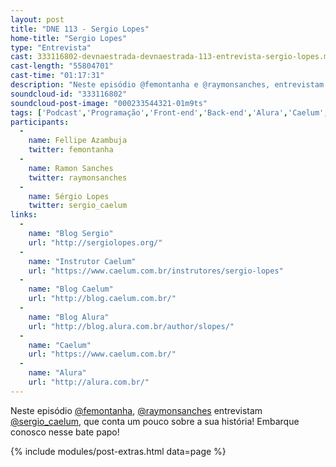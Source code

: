 ```yaml
---
layout: post
title: "DNE 113 - Sergio Lopes"
home-title: "Sergio Lopes"
type: "Entrevista"
cast: 333116802-devnaestrada-devnaestrada-113-entrevista-sergio-lopes.mp3"
cast-length: "55804701"
cast-time: "01:17:31"
description: "Neste episódio @femontanha e @raymonsanches, entrevistam @sergio_caelum que conta um pouco sobre a sua história! Embarque conosco nesse bate papo!"
soundcloud-id: "333116802"
soundcloud-post-image: "000233544321-01m9ts"
tags: ['Podcast','Programação','Front-end','Back-end','Alura','Caelum', 'Sergio Lopes', 'Blog']
participants:
  -
    name: Fellipe Azambuja
    twitter: femontanha
  -
    name: Ramon Sanches
    twitter: raymonsanches
  -
    name: Sérgio Lopes
    twitter: sergio_caelum
links:
  -
    name: "Blog Sergio"
    url: "http://sergiolopes.org/"
  -
    name: "Instrutor Caelum"
    url: "https://www.caelum.com.br/instrutores/sergio-lopes"
  -
    name: "Blog Caelum"
    url: "http://blog.caelum.com.br/"
  -
    name: "Blog Alura"
    url: "http://blog.alura.com.br/author/slopes/"
  -
    name: "Caelum"
    url: "https://www.caelum.com.br/"
  -
    name: "Alura"
    url: "http://alura.com.br/"
---
```


Neste episódio [@femontanha](https://twitter.com/femontanha), [@raymonsanches](https://twitter.com/raymonsanches) entrevistam   [@sergio_caelum](https://twitter.com/@sergio_caelum), que conta um pouco sobre a sua história! Embarque conosco nesse bate papo!

{% include modules/post-extras.html data=page %}
